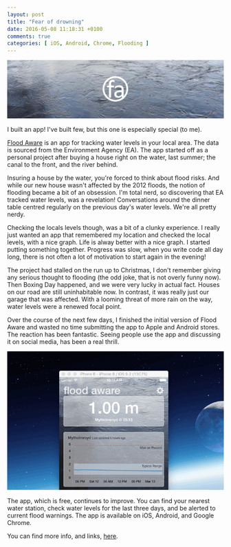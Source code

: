 ```yaml
---
layout: post
title: "Fear of drowning"
date: 2016-05-08 11:18:31 +0100
comments: true
categories: [ iOS, Android, Chrome, Flooding ]
---
```


![Flood Aware Header](/images/flood-aware/header.jpg)

I built an app! I've built few, but this one is especially special (to me).

[Flood Aware](http://flood-aware.k3r.me) is an app for tracking water levels in your local area. The data is sourced from the Environment Agency (EA). The app started off as a personal project after buying a house right on the water, last summer; the canal to the front, and the river behind.

<!-- more -->

Insuring a house by the water, you're forced to think about flood risks. And while our new house wasn't affected by the 2012 floods, the notion of flooding became a bit of an obsession. I'm total nerd, so discovering that EA tracked water levels, was a revelation! Conversations around the dinner table centred regularly on the previous day's water levels. We're all pretty nerdy.

Checking the locals levels though, was a bit of a clunky experience. I really just wanted an app that remembered my location and checked the local levels, with a nice graph. Life is alway better with a nice graph. I started putting something together. Progress was slow, when you write code all day long, there is not often a lot of motivation to start again in the evening!

The project had stalled on the run up to Christmas, I don't remember giving any serious thought to flooding (the odd joke, that is not overly funny now). Then Boxing Day happened, and we were very lucky in actual fact. Houses on our road are still uninhabitable now. In contrast, it was really just our garage that was affected. With a looming threat of more rain on the way, water levels were a renewed focal point.

Over the course of the next few days, I finished the initial version of Flood Aware and wasted no time submitting the app to Apple and Android stores. The reaction has been fantastic. Seeing people use the app and discussing it on social media, has been a real thrill.

![Pull to refresh](/images/flood-aware/pull-to-refresh.gif)

The app, which is free, continues to improve. You can find your nearest water station, check water levels for the last three days, and be alerted to current flood warnings. The app is available on iOS, Android, and Google Chrome.

You can find more info, and links, [here](http://flood-aware.k3r.me).
